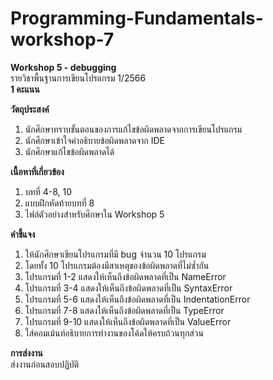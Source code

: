 # Programming-Fundamentals-workshop-7<br>

**Workshop 5 - debugging**<br>
รายวิชาพื้นฐานการเขียนโปรแกรม 1/2566<br>
**1 คะแนน**<br>

**วัตถุประสงค์**
1. นักศึกษาทราบขั้นตอนของการแก้ไขข้อผิดพลาดจากการเขียนโปรแกรม
2. นักศึกษาเข้าใจคำอธิบายข้อผิดพลาดจาก IDE
3. นักศึกษาแก้ไขข้อผิดพลาดได้

**เนื้อหาที่เกี่ยวข้อง**
1. บทที่ 4-8, 10
2. แบบฝึกหัดท้ายบทที่ 8
3. ไฟล์ตัวอย่างสำหรับศึกษาใน Workshop 5

**คำชี้แจง**
1. ให้นักศึกษาเขียนโปรแกรมที่มี bug จำนวน 10 โปรแกรม
2. โดยทั้ง 10 โปรแกรมต้องมีสาเหตุของข้อผิดพลาดที่ไม่ซ้ำกัน
3. โปรแกรมที่ 1-2 แสดงให้เห็นถึงข้อผิดพลาดที่เป็น NameError <br>
4. โปรแกรมที่ 3-4 แสดงให้เห็นถึงข้อผิดพลาดที่เป็น SyntaxError <br>
5. โปรแกรมที่ 5-6 แสดงให้เห็นถึงข้อผิดพลาดที่เป็น IndentationError <br>
6. โปรแกรมที่ 7-8 แสดงให้เห็นถึงข้อผิดพลาดที่เป็น TypeError <br>
7. โปรแกรมที่ 9-10 แสดงให้เห็นถึงข้อผิดพลาดที่เป็น ValueError <br>
8. ใส่คอมเม้นท์อธิบายการทำงานของโค้ดให้ครบถ้วนทุกส่วน <br>

**การส่งงาน** <br>
ส่งงานก่อนสอบปฏิบัติ
